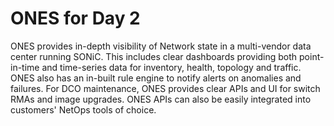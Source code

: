 # ONES for Day 2 

ONES provides in-depth visibility of Network state in a multi-vendor data center running SONiC. This includes clear dashboards providing both point-in-time and time-series data for inventory, health, topology and traffic. ONES also has an in-built rule engine to notify alerts on anomalies and failures. For DCO maintenance, ONES provides clear APIs and UI for switch RMAs and image upgrades. ONES APIs can also be easily integrated into customers' NetOps tools of choice.